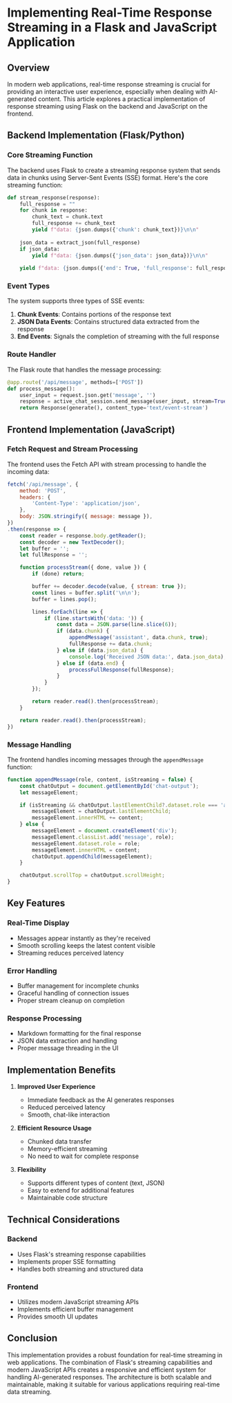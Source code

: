 # Implementing Real-Time Response Streaming in a Flask and JavaScript Application

## Overview
In modern web applications, real-time response streaming is crucial for providing an interactive user experience, especially when dealing with AI-generated content. This article explores a practical implementation of response streaming using Flask on the backend and JavaScript on the frontend.

## Backend Implementation (Flask/Python)

### Core Streaming Function
The backend uses Flask to create a streaming response system that sends data in chunks using Server-Sent Events (SSE) format. Here's the core streaming function:

```python
def stream_response(response):
    full_response = ""
    for chunk in response:
        chunk_text = chunk.text
        full_response += chunk_text
        yield f"data: {json.dumps({'chunk': chunk_text})}\n\n"
    
    json_data = extract_json(full_response)
    if json_data:
        yield f"data: {json.dumps({'json_data': json_data})}\n\n"
    
    yield f"data: {json.dumps({'end': True, 'full_response': full_response})}\n\n"
```

### Event Types
The system supports three types of SSE events:
1. **Chunk Events**: Contains portions of the response text
2. **JSON Data Events**: Contains structured data extracted from the response
3. **End Events**: Signals the completion of streaming with the full response

### Route Handler
The Flask route that handles the message processing:

```python
@app.route('/api/message', methods=['POST'])
def process_message():
    user_input = request.json.get('message', '')
    response = active_chat_session.send_message(user_input, stream=True)
    return Response(generate(), content_type='text/event-stream')
```

## Frontend Implementation (JavaScript)

### Fetch Request and Stream Processing
The frontend uses the Fetch API with stream processing to handle the incoming data:

```javascript
fetch('/api/message', {
    method: 'POST',
    headers: {
        'Content-Type': 'application/json',
    },
    body: JSON.stringify({ message: message }),
})
.then(response => {
    const reader = response.body.getReader();
    const decoder = new TextDecoder();
    let buffer = '';
    let fullResponse = '';

    function processStream({ done, value }) {
        if (done) return;

        buffer += decoder.decode(value, { stream: true });
        const lines = buffer.split('\n\n');
        buffer = lines.pop();

        lines.forEach(line => {
            if (line.startsWith('data: ')) {
                const data = JSON.parse(line.slice(6));
                if (data.chunk) {
                    appendMessage('assistant', data.chunk, true);
                    fullResponse += data.chunk;
                } else if (data.json_data) {
                    console.log('Received JSON data:', data.json_data);
                } else if (data.end) {
                    processFullResponse(fullResponse);
                }
            }
        });

        return reader.read().then(processStream);
    }

    return reader.read().then(processStream);
})
```

### Message Handling
The frontend handles incoming messages through the `appendMessage` function:

```javascript
function appendMessage(role, content, isStreaming = false) {
    const chatOutput = document.getElementById('chat-output');
    let messageElement;

    if (isStreaming && chatOutput.lastElementChild?.dataset.role === 'assistant') {
        messageElement = chatOutput.lastElementChild;
        messageElement.innerHTML += content;
    } else {
        messageElement = document.createElement('div');
        messageElement.classList.add('message', role);
        messageElement.dataset.role = role;
        messageElement.innerHTML = content;
        chatOutput.appendChild(messageElement);
    }

    chatOutput.scrollTop = chatOutput.scrollHeight;
}
```

## Key Features

### Real-Time Display
- Messages appear instantly as they're received
- Smooth scrolling keeps the latest content visible
- Streaming reduces perceived latency

### Error Handling
- Buffer management for incomplete chunks
- Graceful handling of connection issues
- Proper stream cleanup on completion

### Response Processing
- Markdown formatting for the final response
- JSON data extraction and handling
- Proper message threading in the UI

## Implementation Benefits

1. **Improved User Experience**
   - Immediate feedback as the AI generates responses
   - Reduced perceived latency
   - Smooth, chat-like interaction

2. **Efficient Resource Usage**
   - Chunked data transfer
   - Memory-efficient streaming
   - No need to wait for complete response

3. **Flexibility**
   - Supports different types of content (text, JSON)
   - Easy to extend for additional features
   - Maintainable code structure

## Technical Considerations

### Backend
- Uses Flask's streaming response capabilities
- Implements proper SSE formatting
- Handles both streaming and structured data

### Frontend
- Utilizes modern JavaScript streaming APIs
- Implements efficient buffer management
- Provides smooth UI updates

## Conclusion

This implementation provides a robust foundation for real-time streaming in web applications. The combination of Flask's streaming capabilities and modern JavaScript APIs creates a responsive and efficient system for handling AI-generated responses. The architecture is both scalable and maintainable, making it suitable for various applications requiring real-time data streaming.
